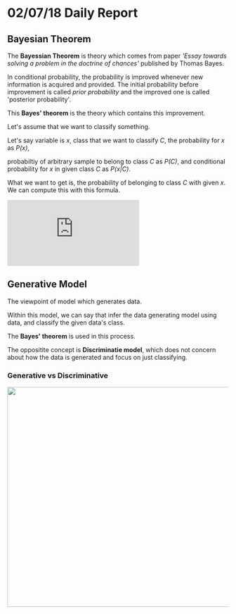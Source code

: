 # 02/07/18 Daily Report

## Bayesian Theorem

The **Bayessian Theorem** is theory which comes from paper *'Essay towards solving a problem in the doctrine of chances'* published by Thomas Bayes. 

In conditional probability, the probability is improved whenever new information is acquired and provided. 
The initial probability before improvement is called *prior probability* and the improved one is called 'posterior probability'.

This **Bayes' theorem** is the theory which contains this improvement.


Let's assume that we want to classify something. 

Let's say variable is *x*, class that we want to classify *C*, the probability for *x* as *P(x)*, 

probabiltiy of arbitrary sample to belong to class *C* as *P(C)*, and conditional probability for *x* in given class *C* as *P(x|C)*.

What we want to get is, the probability of belonging to class *C* with given *x*. We can compute this with this formula.

![equation](https://latex.codecogs.com/gif.latex?P%28C%7Cx%29%20%3D%20%5Cfrac%7BP%28C%29P%28x%7CC%29%7D%7BP%28x%29%7D)


## Generative Model

The viewpoint of model which generates data.

Within this model, we can say that infer the data generating model using data, and classify the given data's class.

The **Bayes' theorem** is used in this process.

The oppositite concept is **Discriminatie model**, which does not concern about how the data is generated and focus on just classifying.

### Generative vs Discriminative
<img src="https://github.com/jwcse/DeepLearning/blob/master/img/generative-discriminative.jpg" width="600" height="500">
